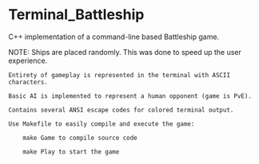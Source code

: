 # Terminal_Battleship
C++ implementation of a command-line based Battleship game.

NOTE:
	Ships are placed randomly. This was done to speed up the user experience.
	
	Entirety of gameplay is represented in the terminal with ASCII characters.
	
	Basic AI is implemented to represent a human opponent (game is PvE).
	
	Contains several ANSI escape codes for colored terminal output.

	Use Makefile to easily compile and execute the game:

	    make Game to compile source code

	    make Play to start the game
